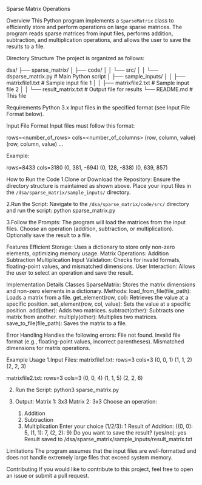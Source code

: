 Sparse Matrix Operations

Overview
This Python program implements a `SparseMatrix` class to efficiently store and perform operations on large sparse matrices. The program reads sparse matrices from input files, performs addition, subtraction, and multiplication operations, and allows the user to save the results to a file.


Directory Structure
The project is organized as follows:

dsa/
├── sparse_matrix/
│   ├── code/
│   │   └── src/
│   │       └── dsparse_matrix.py       # Main Python script
│   ├── sample_inputs/
│   │   ├── matrixfile1.txt            # Sample input file 1
│   │   ├── matrixfile2.txt            # Sample input file 2
│   │   └── result_matrix.txt          # Output file for results
└── README.md                          # This file


Requirements
Python 3.x
Input files in the specified format (see Input File Format below).


Input File Format
Input files must follow this format:

rows=<number_of_rows>
cols=<number_of_columns>
(row, column, value)
(row, column, value)
...

Example:

rows=8433
cols=3180
(0, 381, -694)
(0, 128, -838)
(0, 639, 857)


How to Run the Code
1.Clone or Download the Repository:
   Ensure the directory structure is maintained as shown above.
   Place your input files in the `/dsa/sparse_matrix/sample_inputs/` directory.

2.Run the Script:
   Navigate to the `/dsa/sparse_matrix/code/src/` directory and run the script:
   python sparse_matrix.py

3.Follow the Prompts:
   The program will load the matrices from the input files.
   Choose an operation (addition, subtraction, or multiplication).
   Optionally save the result to a file.


Features
Efficient Storage: Uses a dictionary to store only non-zero elements, optimizing memory usage.
Matrix Operations:
  Addition
  Subtraction
  Multiplication
Input Validation:
  Checks for invalid formats, floating-point values, and mismatched dimensions.
User Interaction:
  Allows the user to select an operation and save the result.


Implementation Details
Classes
SparseMatrix:
  Stores the matrix dimensions and non-zero elements in a dictionary.
  Methods:
    load_from_file(file_path): Loads a matrix from a file.
    get_element(row, col): Retrieves the value at a specific position.
    set_element(row, col, value): Sets the value at a specific position.
    add(other): Adds two matrices.
    subtract(other): Subtracts one matrix from another.
    multiply(other): Multiplies two matrices.
    save_to_file(file_path): Saves the matrix to a file.

Error Handling
Handles the following errors:
  File not found.
  Invalid file format (e.g., floating-point values, incorrect parentheses).
  Mismatched dimensions for matrix operations.

Example Usage
1.Input Files:
matrixfile1.txt:
     rows=3
     cols=3
     (0, 0, 1)
     (1, 1, 2)
     (2, 2, 3)

matrixfile2.txt:
     rows=3
     cols=3
     (0, 0, 4)
     (1, 1, 5)
     (2, 2, 6)

2. Run the Script:
    python3 sparse_matrix.py

3. Output:
   Matrix 1: 3x3
   Matrix 2: 3x3
   Choose an operation:
   1. Addition
   2. Subtraction
   3. Multiplication
   Enter your choice (1/2/3): 1
   Result of Addition:
   {(0, 0): 5, (1, 1): 7, (2, 2): 9}
   Do you want to save the result? (yes/no): yes
   Result saved to /dsa/sparse_matrix/sample_inputs/result_matrix.txt

Limitations
    The program assumes that the input files are well-formatted and does not handle extremely large files that exceed system memory.


Contributing
    If you would like to contribute to this project, feel free to open an issue or submit a pull request.
